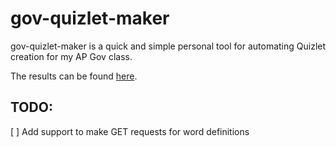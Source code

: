 # gov-quizlet-maker
gov-quizlet-maker is a quick and simple personal tool for automating Quizlet creation for my AP Gov class. 

The results can be found [here](https://quizlet.com/eugenebaba314).

## TODO:
[ ] Add support to make GET requests for word definitions
